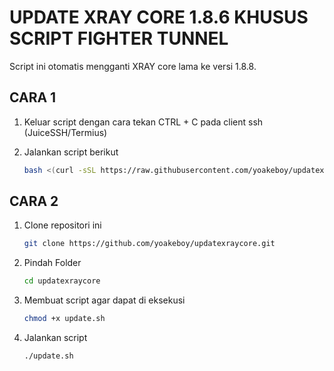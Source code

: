 # UPDATE XRAY CORE 1.8.6 KHUSUS SCRIPT FIGHTER TUNNEL

Script ini otomatis mengganti XRAY core lama ke versi 1.8.8.

## CARA 1
1. Keluar script dengan cara tekan CTRL + C pada client ssh (JuiceSSH/Termius)
2. Jalankan script berikut
   
   ```bash
   bash <(curl -sSL https://raw.githubusercontent.com/yoakeboy/updatexraycore/main/update.sh)

## CARA 2

1. Clone repositori ini

   ```bash
   git clone https://github.com/yoakeboy/updatexraycore.git
   
2. Pindah Folder
   ```bash
   cd updatexraycore

4. Membuat script agar dapat di eksekusi
   ```bash
   chmod +x update.sh

6. Jalankan script
   ```bash
   ./update.sh
